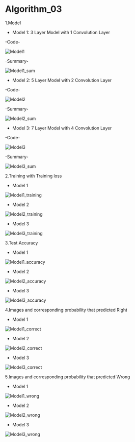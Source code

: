 # Algorithm_03

1.Model

- Model 1: 3 Layer Model with 1 Convolution Layer

-Code-

![Model1](https://user-images.githubusercontent.com/39620377/83325190-7dacc680-a2a5-11ea-87ca-a8a4f7903c11.png)

-Summary-

![Model1_sum](https://user-images.githubusercontent.com/39620377/83325193-7eddf380-a2a5-11ea-83c1-0668aaa19e64.png)

- Model 2: 5 Layer Model with 2 Convolution Layer

-Code-

![Model2](https://user-images.githubusercontent.com/39620377/83325207-8ef5d300-a2a5-11ea-82cc-9118deacd944.png)

-Summary-

![Model2_sum](https://user-images.githubusercontent.com/39620377/83325204-8e5d3c80-a2a5-11ea-9797-d279ae264f33.png)

- Model 3: 7 Layer Model with 4 Convolution Layer

-Code-

![Model3](https://user-images.githubusercontent.com/39620377/83325213-95844a80-a2a5-11ea-8690-7887331a5f4a.png)

-Summary-

![Model3_sum](https://user-images.githubusercontent.com/39620377/83325209-94ebb400-a2a5-11ea-8031-acfd0fbb5fe4.png)


2.Training with Training loss

- Model 1

![Model1_training](https://user-images.githubusercontent.com/39620377/83325188-7c7b9980-a2a5-11ea-822f-23f5c959f62d.png)

- Model 2

![Model2_training](https://user-images.githubusercontent.com/39620377/83325205-8e5d3c80-a2a5-11ea-96c6-b95a518aae52.png)

- Model 3 

![Model3_training](https://user-images.githubusercontent.com/39620377/83325211-94ebb400-a2a5-11ea-9f1f-9cc531f10bba.png)


3.Test Accuracy

- Model 1

![Model1_accuracy](https://user-images.githubusercontent.com/39620377/83325191-7e455d00-a2a5-11ea-8882-8fcee5672eaa.png)

- Model 2

![Model2_accuracy](https://user-images.githubusercontent.com/39620377/83325202-8c937900-a2a5-11ea-974b-9d68b69885c1.png)

- Model 3 

![Model3_accuracy](https://user-images.githubusercontent.com/39620377/83325214-961ce100-a2a5-11ea-8c2c-014d17895097.png)


4.Images and corresponding probability that predicted Right

- Model 1

![Model1_correct](https://user-images.githubusercontent.com/39620377/83325192-7eddf380-a2a5-11ea-8aba-bd90a93b3e85.png)

- Model 2

![Model2_correct](https://user-images.githubusercontent.com/39620377/83325203-8dc4a600-a2a5-11ea-8507-1e07f7c1e5fe.png)

- Model 3 

![Model3_correct](https://user-images.githubusercontent.com/39620377/83325215-961ce100-a2a5-11ea-814d-84587a47beb8.png)


5.Images and corresponding probability that predicted Wrong
- Model 1

![Model1_wrong](https://user-images.githubusercontent.com/39620377/83325189-7dacc680-a2a5-11ea-8c6e-1ce7c8e7b32a.png)

- Model 2

![Model2_wrong](https://user-images.githubusercontent.com/39620377/83325206-8ef5d300-a2a5-11ea-9c92-2291e0059b11.png)

- Model 3 

![Model3_wrong](https://user-images.githubusercontent.com/39620377/83325212-95844a80-a2a5-11ea-86cd-170aec82845b.png)

